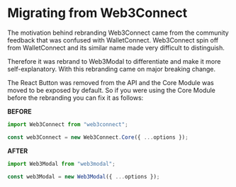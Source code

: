 # Migrating from Web3Connect

The motivation behind rebranding Web3Connect came from the community feedback that was confused with WalletConnect. Web3Connect spin off from WalletConnect and its similar name made very difficult to distinguish.

Therefore it was rebrand to Web3Modal to differentiate and make it more self-explanatory. With this rebranding came on major breaking change.

The React Button was removed from the API and the Core Module was moved to be exposed by default. So if you were using the Core Module before the rebranding you can fix it as follows:

**BEFORE**

```javascript
import Web3Connect from "web3connect";

const web3Connect = new Web3Connect.Core({ ...options });
```

**AFTER**

```javascript
import Web3Modal from "web3modal";

const web3Modal = new Web3Modal({ ...options });
```
